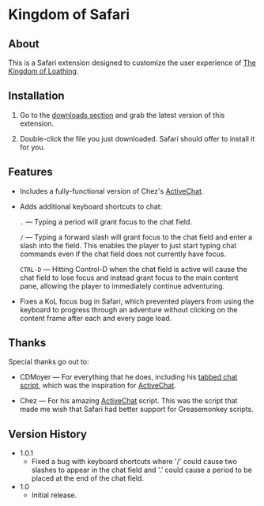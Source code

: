 Kingdom of Safari
=================

About
-----
This is a Safari extension designed to customize the user experience of [The Kingdom of Loathing][kol].


Installation
------------
1. Go to the [downloads section][downloads] and grab the latest version of this extension.

2. Double-click the file you just downloaded. Safari should offer to install it for you.


Features
--------
* Includes a fully-functional version of Chez's [ActiveChat][ac].

* Adds additional keyboard shortcuts to chat:

    `.` — Typing a period will grant focus to the chat field.
    
    `/` — Typing a forward slash will grant focus to the chat field and enter a slash into the field. This enables the player to just start typing chat commands even if the chat field does not currently have focus.
    
    `CTRL-D` — Hitting Control-D when the chat field is active will cause the chat field to lose focus and instead grant focus to the main content pane, allowing the player to immediately continue adventuring.

* Fixes a KoL focus bug in Safari, which prevented players from using the keyboard to progress through an adventure without clicking on the content frame after each and every page load.


Thanks
------
Special thanks go out to:

* CDMoyer — For everything that he does, including his [tabbed chat script][cdmtc], which was the inspiration for [ActiveChat][ac].

* Chez — For his amazing [ActiveChat][ac] script. This was the script that made me wish that Safari had better support for Greasemonkey scripts.


Version History
---------------
* 1.0.1
    * Fixed a bug with keyboard shortcuts where '/' could cause two slashes to appear in the chat field and '.' could cause a period to be placed at the end of the chat field.
* 1.0
    * Initial release.

[ac]:http://hardcoreoxygenation.com/forums/viewtopic.php?t=6019 "ActiveChat"
[cdmtc]:http://forums.kingdomofloathing.com/vb/showthread.php?t=125974 "CDM's Tabbed KoL Chat"
[downloads]:http://github.com/scelis/KingdomOfSafari/downloads "Kingdom of Safari Downloads"
[kol]:http://www.kingdomofloathing.com "The Kingdom of Loathing"
